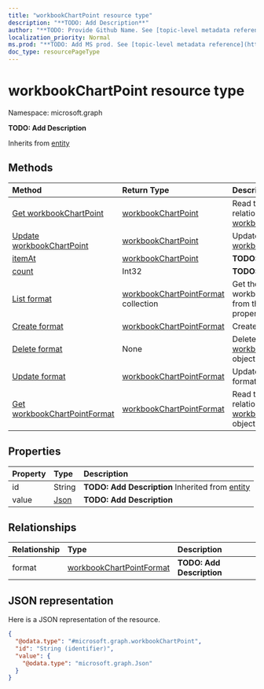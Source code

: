 ```yaml
---
title: "workbookChartPoint resource type"
description: "**TODO: Add Description**"
author: "**TODO: Provide Github Name. See [topic-level metadata reference](https://msgo.azurewebsites.net/add/document/guidelines/metadata.html#topic-level-metadata)**"
localization_priority: Normal
ms.prod: "**TODO: Add MS prod. See [topic-level metadata reference](https://msgo.azurewebsites.net/add/document/guidelines/metadata.html#topic-level-metadata)**"
doc_type: resourcePageType
---
```


# workbookChartPoint resource type


Namespace: microsoft.graph

**TODO: Add Description**


Inherits from [entity](../resources/entity.md)

## Methods
|Method|Return Type|Description|
|:---|:---|:---|
|[Get workbookChartPoint](../api/workbookchartpoint-get.md)|[workbookChartPoint](../resources/workbookchartpoint.md)|Read the properties and relationships of a [workbookChartPoint](../resources/workbookchartpoint.md) object.|
|[Update workbookChartPoint](../api/workbookchartpoint-update.md)|[workbookChartPoint](../resources/workbookchartpoint.md)|Update the properties of a [workbookChartPoint](../resources/workbookchartpoint.md) object.|
|[itemAt](../api/workbookchartpoint-itemat.md)|[workbookChartPoint](../resources/workbookchartpoint.md)|**TODO: Add Description**|
|[count](../api/workbookchartpoint-count.md)|Int32|**TODO: Add Description**|
|[List format](../api/workbookchartpoint-list-format.md)|[workbookChartPointFormat](../resources/workbookchartpointformat.md) collection|Get the workbookChartPointFormats from the format navigation property.|
|[Create format](../api/workbookchartpoint-post-format.md)|[workbookChartPointFormat](../resources/workbookchartpointformat.md)|Create a new format object.|
|[Delete format](../api/workbookchartpoint-delete-format.md)|None|Delete a [workbookChartPointFormat](../resources/workbookchartpointformat.md) object.|
|[Update format](../api/workbookchartpoint-update-format.md)|[workbookChartPointFormat](../resources/workbookchartpointformat.md)|Update the properties of a format object.|
|[Get workbookChartPointFormat](../api/workbookchartpointformat-get.md)|[workbookChartPointFormat](../resources/workbookchartpointformat.md)|Read the properties and relationships of a [workbookChartPointFormat](../resources/workbookchartpointformat.md) object.|

## Properties
|Property|Type|Description|
|:---|:---|:---|
|id|String|**TODO: Add Description** Inherited from [entity](../resources/entity.md)|
|value|[Json](../resources/json.md)|**TODO: Add Description**|

## Relationships
|Relationship|Type|Description|
|:---|:---|:---|
|format|[workbookChartPointFormat](../resources/workbookchartpointformat.md)|**TODO: Add Description**|

## JSON representation
Here is a JSON representation of the resource.
<!-- {
  "blockType": "resource",
  "keyProperty": "id",
  "@odata.type": "microsoft.graph.workbookChartPoint",
  "baseType": "microsoft.graph.entity",
  "openType": false
}
-->
``` json
{
  "@odata.type": "#microsoft.graph.workbookChartPoint",
  "id": "String (identifier)",
  "value": {
    "@odata.type": "microsoft.graph.Json"
  }
}
```

